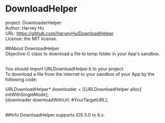 DownloadHelper
==============
project: DownloaderHelper<br/>
Author: Harvey Hu<br/>
URL: https://github.com/HarveyHu/DownloadHelper<br/>
License: the MIT license.<br/>

##About DownloadHelper<br/>
Objective-C class to download a file to temp folder in your App's sandbox.<br/><br/>

You should import URLDownloadHelper.h to your project.<br/>
To download a file from the internet to your sandbox of your App by the following code:<br/>

URLDownloadHelper* downloader = [[URLDownloadHelper alloc] initWithSingleMode];<br/>
[downloader downloadWithUrl: #YourTargetURL];<br/><br/>

##Info
DownloadHelper supports iOS 5.0 to 6.x.
